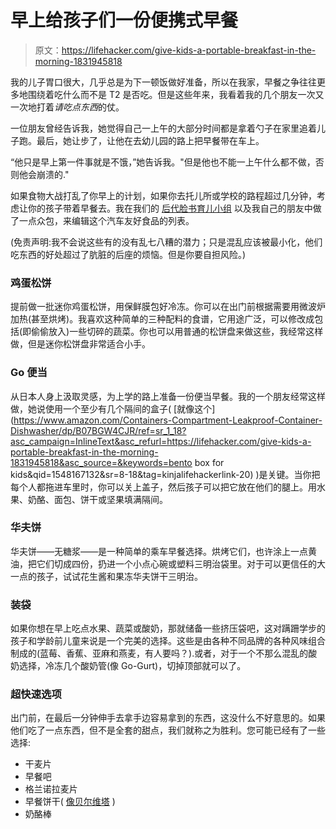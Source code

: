 # 早上给孩子们一份便携式早餐

> 原文：<https://lifehacker.com/give-kids-a-portable-breakfast-in-the-morning-1831945818>

我的儿子胃口很大，几乎总是为下一顿饭做好准备，所以在我家，早餐之争往往更多地围绕着吃什么而不是 T2 是否吃。但是这些年来，我看着我的几个朋友一次又一次地打着*请吃点东西*的仗。



一位朋友曾经告诉我，她觉得自己一上午的大部分时间都是拿着勺子在家里追着儿子跑。最后，她让步了，让他在去幼儿园的路上把早餐带在车上。

“他只是早上第一件事就是不饿，”她告诉我。"但是他也不能一上午什么都不做，否则他会崩溃的."

如果食物大战打乱了你早上的计划，如果你去托儿所或学校的路程超过几分钟，考虑让你的孩子带着早餐去。我在我们的 [后代脸书育儿小组](https://www.facebook.com/groups/2018785615043946/) 以及我自己的朋友中做了一点众包，来编辑这个汽车友好食品的列表。

(免责声明:我不会说这些有的没有乱七八糟的潜力；只是混乱应该被最小化，他们吃东西的好处超过了肮脏的后座的烦恼。但是你要自担风险。)

### 鸡蛋松饼

提前做一批迷你鸡蛋松饼，用保鲜膜包好冷冻。你可以在出门前根据需要用微波炉加热(甚至烘烤)。我喜欢这种简单的三种配料的食谱，它用途广泛，可以修改成包括(即偷偷放入)一些切碎的蔬菜。你也可以用普通的松饼盘来做这些，我经常这样做，但是迷你松饼盘非常适合小手。

### Go 便当

从日本人身上汲取灵感，为上学的路上准备一份便当早餐。我的一个朋友经常这样做，她说使用一个至少有几个隔间的盒子( [就像这个](https://www.amazon.com/Containers-Compartment-Leakproof-Container-Dishwasher/dp/B07BGW4CJR/ref=sr_1_18?asc_campaign=InlineText&asc_refurl=https://lifehacker.com/give-kids-a-portable-breakfast-in-the-morning-1831945818&asc_source=&keywords=bento box for kids&qid=1548167132&sr=8-18&tag=kinjalifehackerlink-20) )是关键。当你把每个人都拖进车里时，你可以关上盖子，然后孩子可以把它放在他们的腿上。用水果、奶酪、面包、饼干或坚果填满隔间。

### **华夫饼**

华夫饼——无糖浆——是一种简单的乘车早餐选择。烘烤它们，也许涂上一点黄油，把它们切成四份，扔进一个小点心碗或塑料三明治袋里。对于可以更信任的大一点的孩子，试试花生酱和果冻华夫饼干三明治。

### **装袋**

如果你想在早上吃点水果、蔬菜或酸奶，那就储备一些挤压袋吧，这对蹒跚学步的孩子和学龄前儿童来说是一个完美的选择。这些是由各种不同品牌的各种风味组合制成的(蓝莓、香蕉、亚麻和燕麦，有人要吗？).或者，对于一个不那么混乱的酸奶选择，冷冻几个酸奶管(像 Go-Gurt)，切掉顶部就可以了。

### 超快速选项

出门前，在最后一分钟伸手去拿手边容易拿到的东西，这没什么不好意思的。如果他们吃了一点东西，但不是全套的甜点，我们就称之为胜利。您可能已经有了一些选择:

*   干麦片
*   早餐吧
*   格兰诺拉麦片
*   早餐饼干( [像贝尔维塔](https://www.belvitabreakfast.com/) )
*   奶酪棒